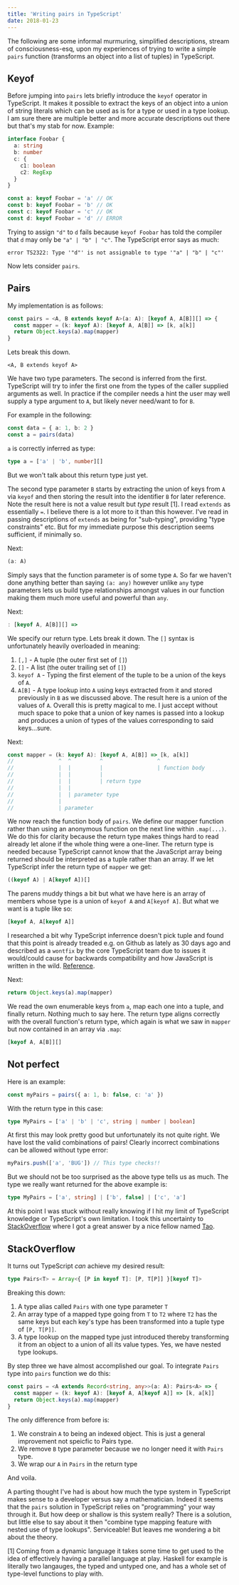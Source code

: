 ```yaml
---
title: 'Writing pairs in TypeScript'
date: 2018-01-23
---
```


The following are some informal murmuring, simplified descriptions, stream of consciousness-esq, upon my experiences of trying to write a simple `pairs` function (transforms an object into a list of tuples) in TypeScript.

## Keyof

Before jumping into `pairs` lets briefly introduce the `keyof` operator in TypeScript. It makes it possible to extract the keys of an object into a union of string literals which can be used as is for a type or used in a type lookup. I am sure there are multiple better and more accurate descriptions out there but that's my stab for now. Example:

```ts
interface Foobar {
  a: string
  b: number
  c: {
    c1: boolean
    c2: RegExp
  }
}

const a: keyof Foobar = 'a' // OK
const b: keyof Foobar = 'b' // OK
const c: keyof Foobar = 'c' // OK
const d: keyof Foobar = 'd' // ERROR
```

Trying to assign `"d"` to `d` fails because `keyof Foobar` has told the compiler that `d` may only be `"a" | "b" | "c"`. The TypeScript error says as much:

```
error TS2322: Type '"d"' is not assignable to type '"a" | "b" | "c"'
```

Now lets consider `pairs`.

## Pairs

My implementation is as follows:

```ts
const pairs = <A, B extends keyof A>(a: A): [keyof A, A[B]][] => {
  const mapper = (k: keyof A): [keyof A, A[B]] => [k, a[k]]
  return Object.keys(a).map(mapper)
}
```

Lets break this down.

```
<A, B extends keyof A>
```

We have two type parameters. The second is inferred from the first. TypeScript will try to infer the first one from the types of the caller supplied arguments as well. In practice if the compiler needs a hint the user may well supply a type argument to `A`, but likely never need/want to for `B`.

For example in the following:

```ts
const data = { a: 1, b: 2 }
const a = pairs(data)
```

`a` is correctly inferred as type:

```ts
type a = ['a' | 'b', number][]
```

But we won't talk about this return type just yet.

The second type parameter `B` starts by extracting the union of keys from `A` via `keyof` and then storing the result into the identifier `B` for later reference. Note the result here is not a value result but _type_ result [1]. I read `extends` as essentially `=`. I believe there is a lot more to it than this however. I've read in passing descriptions of `extends` as being for "sub-typing", providing "type constraints" etc. But for my immediate purpose this description seems sufficient, if minimally so.

Next:

```ts
(a: A)
```

Simply says that the function parameter is of some type `A`. So far we haven't done anything better than saying `(a: any)` however unlike `any` type parameters lets us build type relationships amongst values in our function making them much more useful and powerful than `any`.

Next:

```ts
: [keyof A, A[B]][] =>
```

We specify our return type. Lets break it down. The `[]` syntax is unfortunately heavily overloaded in meaning:

1. `[,]` - A tuple (the outer first set of `[]`)
2. `[]` - A list (the outer trailing set of `[]`)
3. `keyof A` - Typing the first element of the tuple to be a union of the keys of `A`.
4. `A[B]` - A type lookup into `A` using keys extracted from it and stored previously in `B` as we discussed above. The result here is a union of the values of `A`. Overall this is pretty magical to me. I just accept without much space to poke that a union of key names is passed into a lookup and produces a union of types of the values corresponding to said keys...sure.

Next:

```ts
const mapper = (k: keyof A): [keyof A, A[B]] => [k, a[k]]
//              ^  ^         ^                 ^
//              |  |         |                 | function body
//              |  |         |
//              |  |         | return type
//              |  |
//              |  | parameter type
//              |
//              | parameter
```

We now reach the function body of `pairs`. We define our mapper function rather than using an anonymous function on the next line within `.map(...)`. We do this for clarity because the return type makes things hard to read already let alone if the whole thing were a one-liner. The return type is needed because TypeScript cannot know that the JavaScript array being returned should be interpreted as a tuple rather than an array. If we let TypeScript infer the return type of `mapper` we get:

```ts
((keyof A) | A[keyof A])[]
```

The parens muddy things a bit but what we have here is an array of members whose type is a union of `keyof A` and `A[keyof A]`. But what we want is a tuple like so:

```ts
[keyof A, A[keyof A]]
```

I researched a bit why TypeScript inferrence doesn't pick tuple and found that this point is already treaded e.g. on Github as lately as 30 days ago and described as a `wontfix` by the core TypeScript team due to issues it would/could cause for backwards compatibility and how JavaScript is written in the wild. [Reference](https://github.com/Microsoft/TypeScript/issues/20899#issuecomment-354102474).

Next:

```ts
return Object.keys(a).map(mapper)
```

We read the own enumerable keys from `a`, map each one into a tuple, and finally return. Nothing much to say here. The return type aligns correctly with the overall function's return type, which again is what we saw in `mapper` but now contained in an array via `.map`:

```ts
[keyof A, A[B]][]
```

## Not perfect

Here is an example:

```ts
const myPairs = pairs({ a: 1, b: false, c: 'a' })
```

With the return type in this case:

```ts
type MyPairs = ['a' | 'b' | 'c', string | number | boolean]
```

At first this may look pretty good but unfortunately its not quite right. We have lost the valid combinations of pairs! Clearly incorrect combinations can be allowed without type error:

```ts
myPairs.push(['a', 'BUG']) // This type checks!!
```

But we should not be too surprised as the above type tells us as much. The type we really want returned for the above example is:

```ts
type MyPairs = ['a', string] | ['b', false] | ['c', 'a']
```

At this point I was stuck without really knowing if I hit my limit of TypeScript knowledge or TypeScript's own limitation. I took this uncertainty to [StackOverflow](https://stackoverflow.com/questions/48435581/a-correct-pairs-function-in-typescript-or-flowtype/48437630#48437630) where I got a great answer by a nice fellow named [Tao](https://stackoverflow.com/users/2830131/tao).

## StackOverflow

It turns out TypeScript _can_ achieve my desired result:

```ts
type Pairs<T> = Array<{ [P in keyof T]: [P, T[P]] }[keyof T]>
```

Breaking this down:

1. A type alias called `Pairs` with one type parameter `T`
2. An array type of a mapped type going from `T` to `T2` where `T2` has the same keys but each key's type has been transformed into a tuple type of `[P, T[P]]`.
3. A type lookup on the mapped type just introduced thereby transforming it from an object to a union of all its value types. Yes, we have nested type lookups.

By step three we have almost accomplished our goal. To integrate `Pairs` type into `pairs` function we do this:

```ts
const pairs = <A extends Record<string, any>>(a: A): Pairs<A> => {
  const mapper = (k: keyof A): [keyof A, A[keyof A]] => [k, a[k]]
  return Object.keys(a).map(mapper)
}
```

The only difference from before is:

1. We constrain `A` to being an indexed object. This is just a general improvement not speicfic to Pairs type.
2. We remove `B` type parameter because we no longer need it with `Pairs` type.
3. We wrap our `A` in `Pairs` in the return type

And voila.

A parting thought I've had is about how much the type system in TypeScript makes sense to a developer versus say a mathematician. Indeed it seems that the `pairs` solution in TypeScript relies on "programming" your way through it. But how deep or shallow is this system really? There is a solution, but little else to say about it then "combine type mapping feature with nested use of type lookups". Serviceable! But leaves me wondering a bit about the theory.

[1] Coming from a dynamic language it takes some time to get used to the idea of effectively having a parallel language at play. Haskell for example is literally two langauges, the typed and untyped one, and has a whole set of type-level functions to play with.
